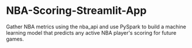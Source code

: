 # NBA-Scoring-Streamlit-App
Gather NBA metrics using the nba_api and use PySpark to build a machine learning model that predicts any active NBA player's scoring for future games.

